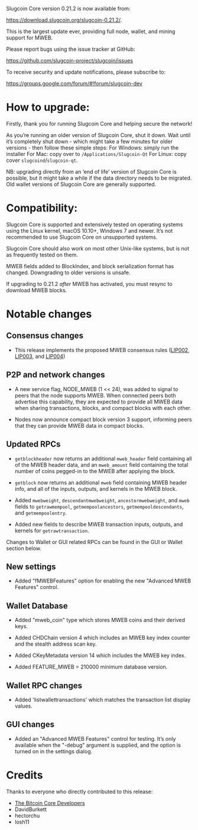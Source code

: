 Slugcoin Core version 0.21.2 is now available from:

 <https://download.slugcoin.org/slugcoin-0.21.2/>.

This is the largest update ever, providing full node, wallet, and mining support for MWEB.

Please report bugs using the issue tracker at GitHub:

  <https://github.com/slugcoin-project/slugcoin/issues>

To receive security and update notifications, please subscribe to:

  <https://groups.google.com/forum/#!forum/slugcoin-dev>


How to upgrade: 
==============

Firstly, thank you for running Slugcoin Core and helping secure the network!

As you’re running an older version of Slugcoin Core, shut it down. Wait until it’s completely shut down  - which might take a few minutes for older versions - then follow these simple steps:
For Windows: simply run the installer 
For Mac: copy over to `/Applications/Slugcoin-Qt` 
For Linux: copy cover `slugcoind`/`slugcoin-qt`.

NB: upgrading directly from an ‘end of life’ version of Slugcoin Core is possible, but it might take a while if the data directory needs to be migrated. Old wallet versions of Slugcoin Core are generally supported.
 

Compatibility:
==============

Slugcoin Core is supported and extensively tested on operating systems using the Linux kernel, macOS 10.10+,  Windows 7 and newer. It’s not recommended to use Slugcoin Core on unsupported systems.

Slugcoin Core should also work on most other Unix-like systems, but is not as frequently tested on them.

MWEB fields added to BlockIndex, and block serialization format has changed. Downgrading to older versions is unsafe.

If upgrading to 0.21.2 *after* MWEB has activated, you must resync to download MWEB blocks.

Notable changes
===============

Consensus changes
-----------------

- This release implements the proposed MWEB consensus rules
  ([LIP002](https://github.com/slugcoin-project/lips/blob/master/lip-0002.mediawiki),
  [LIP003](https://github.com/slugcoin-project/lips/blob/master/lip-0003.mediawiki), and
  [LIP004](https://github.com/slugcoin-project/lips/blob/master/lip-0004.mediawiki))

P2P and network changes
-----------------------

- A new service flag, NODE_MWEB (1 << 24), was added to signal to peers that the node supports MWEB.
  When connected peers both advertise this capability, they are expected to provide all MWEB data when
  sharing transactions, blocks, and compact blocks with each other.

- Nodes now announce compact block version 3 support, informing peers that they can provide MWEB data
  in compact blocks.


Updated RPCs
------------

- `getblockheader` now returns an additional `mweb_header` field containing
  all of the MWEB header data, and an `mweb_amount` field containing the total
  number of coins pegged-in to the MWEB after applying the block.

- `getblock` now returns an additional `mweb` field containing MWEB header info,
  and all of the inputs, outputs, and kernels in the MWEB block.

- Added `mwebweight`, `descendantmwebweight`, `ancestormwebweight`, and `mweb`
  fields to `getrawmempool`, `getmempoolancestors`, `getmempooldescendants`,
  and `getmempoolentry`.

- Added new fields to describe MWEB transaction inputs, outputs, and kernels
  for `getrawtransaction`.

Changes to Wallet or GUI related RPCs can be found in the GUI or Wallet section below.

New settings
------------

- Added "fMWEBFeatures" option for enabling the new "Advanced MWEB Features"
  control.

Wallet Database
---------------

- Added "mweb_coin" type which stores MWEB coins and their derived keys.

- Added CHDChain version 4 which includes an MWEB key index counter and
  the stealth address scan key.

- Added CKeyMetadata version 14 which includes the MWEB key index.

- Added FEATURE_MWEB = 210000 minimum database version.

Wallet RPC changes
------------------

- Added 'listwallettransactions' which matches the transaction list display values.

GUI changes
-----------

- Added an "Advanced MWEB Features" control for testing. It’s only available
  when the "-debug" argument is supplied, and the option is turned on in the
  settings dialog.


Credits
=======

Thanks to everyone who directly contributed to this release:

- [The Bitcoin Core Developers](https://github.com/bitcoin/bitcoin/tree/master/doc/release-notes)
- DavidBurkett
- hectorchu
- losh11